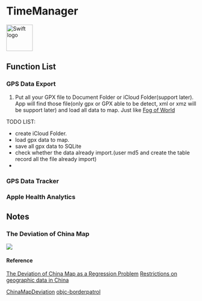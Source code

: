 # TimeManager

<img src="https://swift.org/assets/images/swift.svg" alt="Swift logo" height="70" >


## Function List

### GPS Data Export
1. Put all your GPX file to Document Folder or iCloud Folder(support later). App will  find those file(only gpx or GPX able to be detect, xml or xmz will be support later) and load all data to map. Just like [Fog of World](https://itunes.apple.com/cn/app/世界迷雾/id505367096?mt=8)

TODO LIST:
* create iCloud Folder.
* load gpx data to map.
* save all gpx data to SQLite
* check whether the data already import.(user md5 and create the table record all the file already import)
* 

### GPS Data Tracker


###  Apple Health Analytics

## Notes

### The Deviation of China Map
![](https://wuyongzheng.github.io/china-map-deviation/gmapsat.png)

#### Reference

[The Deviation of China Map as a Regression Problem](https://wuyongzheng.github.io/china-map-deviation/paper.html)
[Restrictions on geographic data in China](https://en.wikipedia.org/wiki/Restrictions_on_geographic_data_in_China)

[ChinaMapDeviation](https://github.com/maxime/ChinaMapDeviation)
[objc-borderpatrol](https://github.com/square/objc-borderpatrol)

